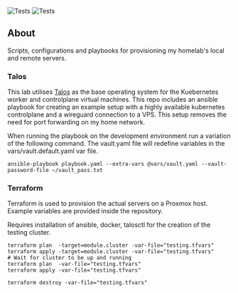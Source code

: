 ![Tests](https://github.com/j-lgs/provisioning/workflows/Tests/badge.svg)
![Tests](https://github.com/j-lgs/provisioning/workflows/Container%20CI/badge.svg)

## About
Scripts, configurations and playbooks for provisioning my homelab's local and remote servers.

### Talos
This lab utilises [Talos](https://github.com/siderolabs/talos) as the base operating system for the Kuebernetes worker and controlplane virtual machines. This repo includes an ansible playbook for creating an example setup with a highly available kubernetes controlplane and a wireguard connection to a VPS. This setup removes the need for port forwarding on my home network.

When running the playbook on the development environment run a variation of the following command. The vault.yaml file will redefine variables in the vars/vault.default.yaml var file.

```
ansible-playbook playbook.yaml --extra-vars @vars/vault.yaml --vault-password-file ~/vault_pass.txt
```

### Terraform
Terraform is used to provision the actual servers on a Proxmox host. Example variables are provided inside the repository.


Requires installation of ansible, docker, talosctl for the creation of the testing cluster.

```
terraform plan  -target=module.cluster -var-file="testing.tfvars"
terraform apply -target=module.cluster -var-file="testing.tfvars"
# Wait for cluster to be up and running
terraform plan  -var-file="testing.tfvars"
terraform apply -var-file="testing.tfvars"
```

```
terraform destroy -var-file="testing.tfvars"
```

